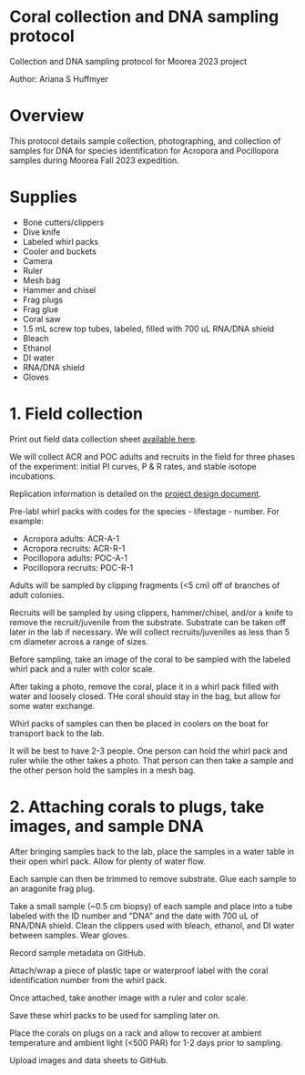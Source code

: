 # Coral collection and DNA sampling protocol
 
Collection and DNA sampling protocol for Moorea 2023 project 

Author: Ariana S Huffmyer    

# Overview 

This protocol details sample collection, photographing, and collection of samples for DNA for species identification for Acropora and Pocillopora samples during Moorea Fall 2023 expedition. 

# Supplies 

- Bone cutters/clippers
- Dive knife 
- Labeled whirl packs
- Cooler and buckets 
- Camera
- Ruler
- Mesh bag 
- Hammer and chisel 
- Frag plugs
- Frag glue
- Coral saw 
- 1.5 mL screw top tubes, labeled, filled with 700 uL RNA/DNA shield
- Bleach
- Ethanol
- DI water 
- RNA/DNA shield 
- Gloves

# 1. Field collection 

Print out field data collection sheet [available here](https://github.com/AHuffmyer/moorea_symbiotic_exchange_2023/blob/main/data/field_collection/field_collection_datasheet.xlsx).  

We will collect ACR and POC adults and recruits in the field for three phases of the experiment: initial PI curves, P & R rates, and stable isotope incubations. 

Replication information is detailed on the [project design document](https://drive.google.com/file/d/15cdHZ-Q86GD9XM0eCkfVNGKb1StGpJ9q/view). 

Pre-labl whirl packs with codes for the species - lifestage - number. For example: 

- Acropora adults: ACR-A-1
- Acropora recruits: ACR-R-1
- Pocillopora adults: POC-A-1
- Pocillopora recruits: POC-R-1

Adults will be sampled by clipping fragments (<5 cm) off of branches of adult colonies. 

Recruits will be sampled by using clippers, hammer/chisel, and/or a knife to remove the recruit/juvenile from the substrate. Substrate can be taken off later in the lab if necessary. We will collect recruits/juveniles as less than 5 cm diameter across a range of sizes. 

Before sampling, take an image of the coral to be sampled with the labeled whirl pack and a ruler with color scale. 

After taking a photo, remove the coral, place it in a whirl pack filled with water and loosely closed. THe coral should stay in the bag, but allow for some water exchange. 

Whirl packs of samples can then be placed in coolers on the boat for transport back to the lab. 

It will be best to have 2-3 people. One person can hold the whirl pack and ruler while the other takes a photo. That person can then take a sample and the other person hold the samples in a mesh bag. 

# 2. Attaching corals to plugs, take images, and sample DNA 

After bringing samples back to the lab, place the samples in a water table in their open whirl pack. Allow for plenty of water flow. 

Each sample can then be trimmed to remove substrate. Glue each sample to an aragonite frag plug. 

Take a small sample (~0.5 cm biopsy) of each sample and place into a tube labeled with the ID number and "DNA" and the date with 700 uL of RNA/DNA shield. Clean the clippers used with bleach, ethanol, and DI water between samples. Wear gloves. 

Record sample metadata on GitHub. 

Attach/wrap a piece of plastic tape or waterproof label with the coral identification number from the whirl pack. 

Once attached, take another image with a ruler and color scale. 

Save these whirl packs to be used for sampling later on. 

Place the corals on plugs on a rack and allow to recover at ambient temperature and ambient light (<500 PAR) for 1-2 days prior to sampling. 

Upload images and data sheets to GitHub. 